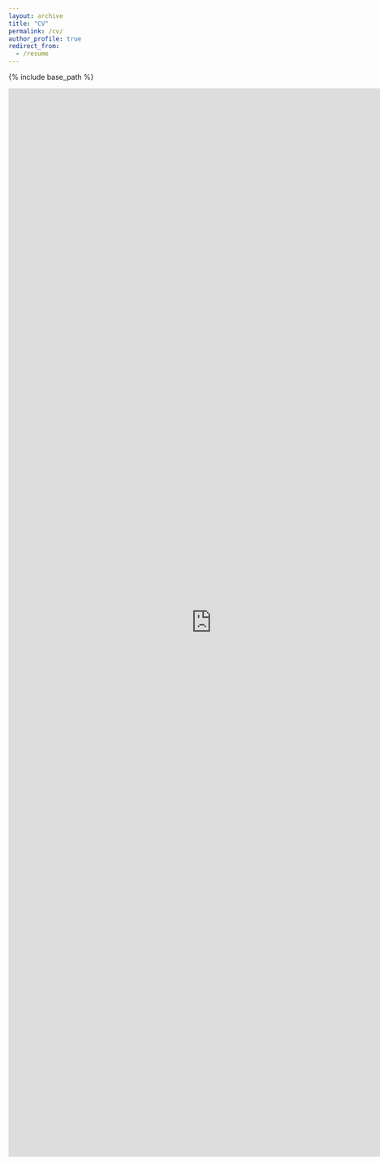 ```yaml
---
layout: archive
title: "CV"
permalink: /cv/
author_profile: true
redirect_from:
  - /resume
---
```


{% include base_path %}

<embed src="https://shivangchopra11.github.io//files/cv.pdf" width="800px" height="2100px" />
